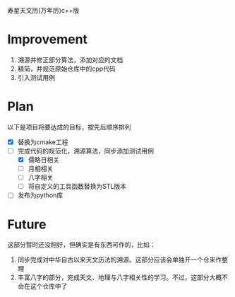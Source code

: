 寿星天文历(万年历)c++版  

# Improvement
1. 溯源并修正部分算法，添加对应的文档
2. 精简，并规范原始仓库中的cpp代码
3. 引入测试用例


# Plan
以下是项目将要达成的目标，按先后顺序排列
- [x] 替换为cmake工程
- [ ] 完成代码的规范化，溯源算法，同步添加测试用例
  - [x] 儒略日相关
  - [ ] 月相相关
  - [ ] 八字相关
  - [ ] 将自定义的工具函数替换为STL版本
- [ ] 发布为python库

# Future
这部分暂时还没相好，但确实是有东西可作的，比如：
1. 同步完成对中华自古以来天文历法的溯源。这部分应该会单独开一个仓来作整理
2. 丰富八字的部分，完成天文、地理与八字相关性的学习。不过，这部分大概不会在这个仓库中了
